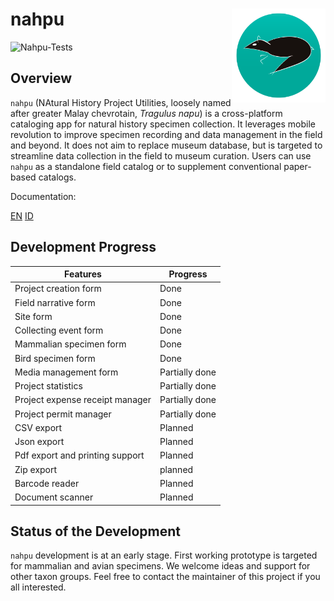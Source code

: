 # nahpu <img src="assets/launcher/ic_rounded.png" alt="nahpu logo" align="right" width="150"/>

![Nahpu-Tests](https://github.com/hhandika/nahpu/workflows/Nahpu-Tests/badge.svg)

## Overview

`nahpu` (NAtural History Project Utilities, loosely named after greater Malay chevrotain, *Tragulus napu*) is a cross-platform cataloging app for natural history specimen collection. It leverages mobile revolution to improve specimen recording and data management in the field and beyond. It does not aim to replace museum database, but is targeted to streamline data collection in the field to museum curation. Users can use `nahpu` as a standalone field catalog or to supplement conventional paper-based catalogs.

Documentation:

[EN](https://docs.page/hhandika/nahpu-docs/EN)
[ID](https://docs.page/hhandika/nahpu-docs/ID)

## Development Progress

| Features                        | Progress       |
| ------------------------------- | -------------- |
| Project creation form           | Done           |
| Field narrative form            | Done           |
| Site form                       | Done           |
| Collecting event form           | Done           |
| Mammalian specimen form         | Done           |
| Bird specimen form              | Done           |
| Media management form           | Partially done |
| Project statistics              | Partially done |
| Project expense receipt manager | Partially done |
| Project permit manager          | Partially done |
| CSV export                      | Planned        |
| Json export                     | Planned        |
| Pdf export and printing support | Planned        |
| Zip export                      | planned        |
| Barcode reader                  | Planned        |
| Document scanner                | Planned        |

## Status of the Development

`nahpu` development is at an early stage. First working prototype is targeted for mammalian and avian specimens. We welcome ideas and support for other taxon groups. Feel free to contact the maintainer of this project if you all interested.
